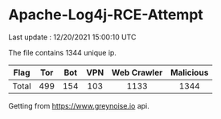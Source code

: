 
# Apache-Log4j-RCE-Attempt

Last update : 12/20/2021 15:00:10 UTC

The file contains 1344 unique ip.

| Flag | Tor | Bot | VPN | Web Crawler | Malicious |
| :-:  | :-: | :-: | :-: | :-:         | :-:       |
| Total| 499  | 154  | 103  | 1133          | 1344        |

Getting from https://www.greynoise.io api.